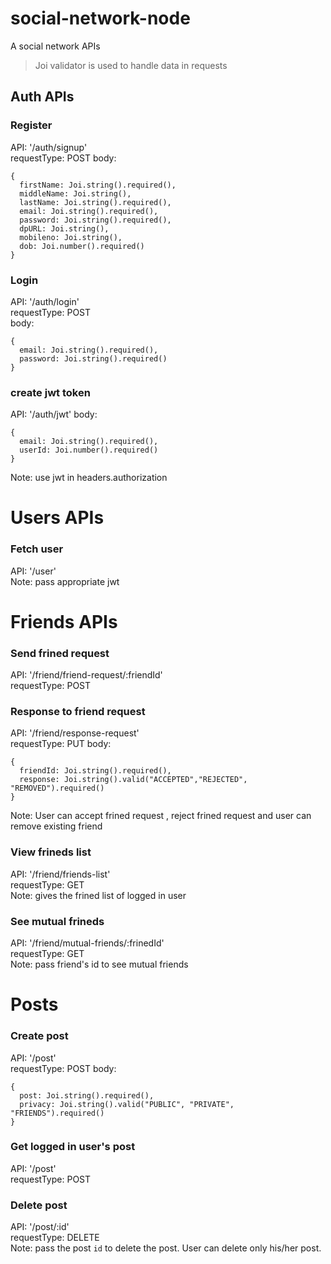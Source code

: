 # social-network-node
A social network APIs
> Joi validator is used to handle data in requests
## Auth APIs
### Register
API: '/auth/signup'\
requestType: POST
body: 
```
{
  firstName: Joi.string().required(),
  middleName: Joi.string(),
  lastName: Joi.string().required(),
  email: Joi.string().required(),
  password: Joi.string().required(),
  dpURL: Joi.string(),
  mobileno: Joi.string(),
  dob: Joi.number().required()
}
```
### Login
API: '/auth/login'\
requestType: POST\
body: 
```
{
  email: Joi.string().required(),
  password: Joi.string().required()
}
```
### create jwt token
API: '/auth/jwt'
body:
```
{
  email: Joi.string().required(),
  userId: Joi.number().required()
}
```
Note: use jwt in headers.authorization

# Users APIs
### Fetch user
API: '/user'\
Note: pass appropriate jwt

# Friends APIs
### Send frined request
API: '/friend/friend-request/:friendId'\
requestType: POST

### Response to friend request
API: '/friend/response-request'\
requestType: PUT
body:
```
{
  friendId: Joi.string().required(),
  response: Joi.string().valid("ACCEPTED","REJECTED", "REMOVED").required()
}
```
Note: User can accept frined request <ACCEPTED>, reject frined request <REJECTED> and user can remove existing friend <REMOVED>

### View frineds list
API: '/friend/friends-list'\
requestType: GET\
Note: gives the frined list of logged in user

### See mutual frineds
API: '/friend/mutual-friends/:frinedId' \
requestType: GET \
Note: pass friend's id <friendId> to see mutual friends

# Posts

### Create post
API: '/post' \
requestType: POST
body:
```
{
  post: Joi.string().required(),
  privacy: Joi.string().valid("PUBLIC", "PRIVATE", "FRIENDS").required()
}
```
### Get logged in user's post
API: '/post' \
requestType: POST

### Delete post
API: '/post/:id' \
requestType: DELETE \
Note: pass the post `id` to delete the post. User can delete only his/her post.

